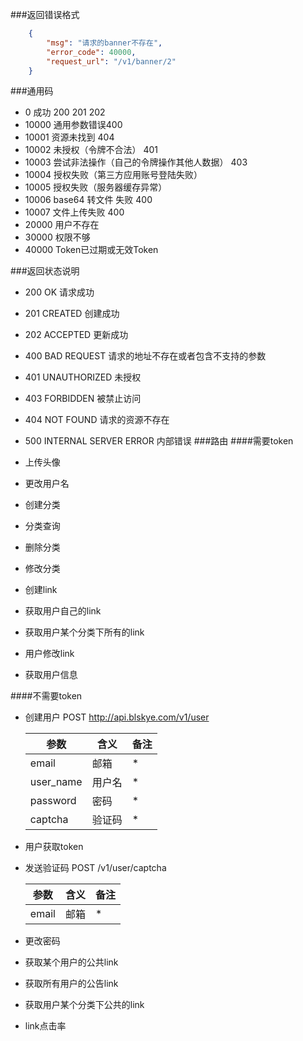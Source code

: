 

###返回错误格式
```json
    {
        "msg": "请求的banner不存在",
        "error_code": 40000,
        "request_url": "/v1/banner/2"
    }
```
###通用码
-  0  成功  200 201 202
-  10000 通用参数错误400
-  10001 资源未找到 404 
-  10002 未授权（令牌不合法） 401
-  10003 尝试非法操作（自己的令牌操作其他人数据） 403
-  10004 授权失败（第三方应用账号登陆失败）
-  10005 授权失败（服务器缓存异常）
-  10006 base64 转文件 失败  400
-  10007 文件上传失败  400
-  20000 用户不存在
-  30000  权限不够
-  40000 Token已过期或无效Token


###返回状态说明
-   200	OK	请求成功
-   201	CREATED	创建成功
-   202	ACCEPTED	更新成功
-   400	BAD REQUEST	请求的地址不存在或者包含不支持的参数
-   401	UNAUTHORIZED	未授权
-   403	FORBIDDEN	被禁止访问
-   404	NOT FOUND	请求的资源不存在
-   500	INTERNAL SERVER ERROR	内部错误
###路由
####需要token

-   上传头像
-   更改用户名
-   创建分类
-   分类查询
-   删除分类
-   修改分类
-   创建link
-   获取用户自己的link
-   获取用户某个分类下所有的link
-   用户修改link
-   获取用户信息


####不需要token

-   创建用户
    POST http://api.blskye.com/v1/user
    
    | 参数          |    含义    | 备注 |
    | ----------    | ---       |-----|
    | email         |  邮箱      | * |
    | user_name     |  用户名    | * |
    | password      |  密码      | * |
    | captcha       |  验证码    | * |

-   用户获取token
-   发送验证码
    POST /v1/user/captcha
    
    | 参数          |    含义    | 备注 |
    | ----------    | ---       |-----|
    | email         |  邮箱      | * |
    
   
-   更改密码
-   获取某个用户的公共link
-   获取所有用户的公告link
-   获取用户某个分类下公共的link
-   link点击率
